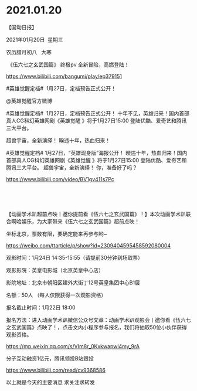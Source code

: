﻿#  2021.01.20
【国动日报】

2021年01月20日  星期三


农历腊月初八   大寒


 《伍六七之玄武国篇》 终极pv 全新冒险，高燃登陆！

https://www.bilibili.com/bangumi/play/ep379151







#英雄觉醒定档#  1月27日，定档预告正式公开！

@英雄觉醒官方微博                            

#英雄觉醒定档#  1月27日，定档预告正式公开！
十年不见，英雄归来！国内首部真人CG科幻英雄网剧《英雄觉醒 》将于1月27日15:00 登陆优酷、爱奇艺和腾讯三大平台。

超兽宇宙，全新演绎！
暌违十年，热血归来！

#英雄觉醒定档# 1月27日，“英雄现身版”海报公开！
暌违十年，热血归来！国内首部真人CG科幻英雄网剧《英雄觉醒 》将于1月27日15:00 登陆优酷、爱奇艺和腾讯三大平台。
超兽宇宙，全新演绎！
你，准备好了吗？      


https://www.bilibili.com/video/BV1gv411s7Pc




      


                                 

【动画学术趴超前点映丨邀你提前看《伍六七之玄武国篇》！】本次动画学术趴联合啊哈娱乐，为大家带来《伍六七之玄武国篇》超前点映！

坐标北京，票数有限，要确定能来再参与哟~  


https://weibo.com/ttarticle/p/show?id=2309404595458592080004


观影时间：1月24日 14:35-15:55（请提前30分钟到场取票）

观影影院：英皇电影城（北京英皇中心店）


影院地址：北京市朝阳区建外大街丁12号英皇集团中心B1层

名额：50人 （每人仅限获得一次观影资格）


报名截止时间：1月22日 18:00

报名方法：进入动画学术趴微信公众号文章：动画学术趴观影会丨邀你看《伍六七之玄武国篇》点映了！，点击文内小程序参与报名，我们将抽取50位小伙伴获得观影资格。

https://mp.weixin.qq.com/s/VIm8r_0Kxkwapwl4my_9rA

分子互动融资1亿元，腾讯领投B站跟投

https://www.bilibili.com/read/cv9368586


以上就是今天的主要消息
求关注求转发



















